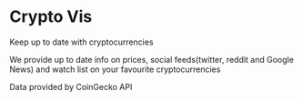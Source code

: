 # Crypto Vis

Keep up to date with cryptocurrencies

We provide up to date info on prices, social feeds(twitter, reddit and Google News) and watch list on your favourite cryptocurrencies

Data provided by CoinGecko API

